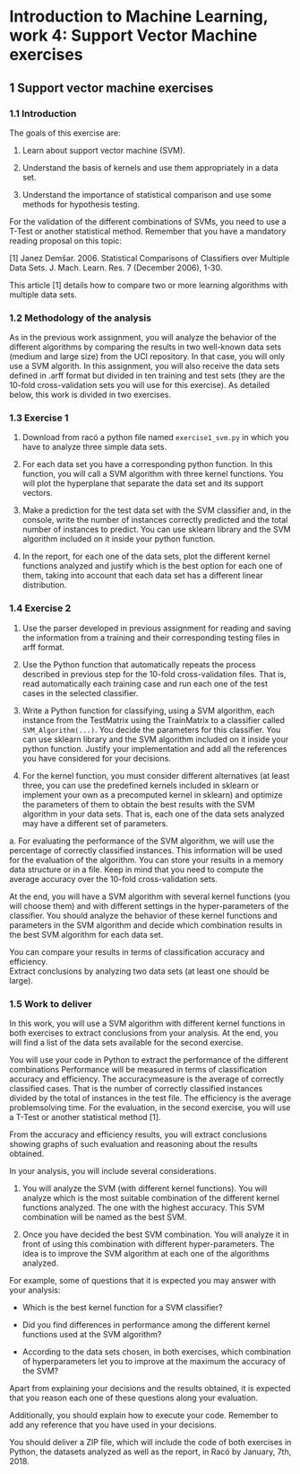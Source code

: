 # Introduction to Machine Learning, work 4: Support Vector Machine exercises

## 1 Support vector machine exercises

### 1.1 Introduction

The goals of this exercise are:

1. Learn about support vector machine (SVM).

2. Understand the basis of kernels and use them appropriately in a data set.

3. Understand the importance of statistical comparison and use some methods for 
hypothesis testing.

For the validation of the different combinations of SVMs, you need to use a 
T-Test or another statistical method. Remember that you have a mandatory reading 
proposal on this topic:

[1] Janez Demšar. 2006. Statistical Comparisons of Classifiers over Multiple 
Data Sets. J. Mach. Learn. Res. 7 (December 2006), 1-30.

This article [1] details how to compare two or more learning algorithms with 
multiple data sets.
### 1.2 Methodology of the analysis

As in the previous work assignment, you will analyze the behavior of the 
different algorithms by comparing the results in two well-known data sets 
(medium and large size) from the UCI repository. In that case, you will only use 
a SVM algorith. In this assignment, you will also receive the data sets defined 
in .arff format but divided in ten training and test sets (they are the 10-fold 
cross-validation sets you will use for this exercise). As detailed below, this 
work is divided in two exercises.
### 1.3 Exercise 1

1. Download from racó a python file named `exercise1_svm.py` in which you have 
to analyze three simple data sets.

2. For each data set you have a corresponding python function. In this function, 
you will call a SVM algorithm with three kernel functions. You will plot the 
hyperplane that separate the data set and its support vectors.

3. Make a prediction for the test data set with the SVM classifier and, in the 
console, write the number of instances correctly predicted and the total number 
of instances to predict. You can use sklearn library and the SVM algorithm 
included on it inside your python function.

4. In the report, for each one of the data sets, plot the different kernel 
functions analyzed and justify which is the best option for each one of them, 
taking into account that each data set has a different linear distribution.

### 1.4 Exercise 2

1. Use the parser developed in previous assignment for reading and saving the 
information from a training and their corresponding testing files in arff 
format.

2. Use the Python function that automatically repeats the process described in 
previous step for the 10-fold cross-validation files. That is, read 
automatically each training case and run each one of the test cases in the 
selected classifier.

3. Write a Python function for classifying, using a SVM algorithm, each instance 
from the TestMatrix using the TrainMatrix to a classifier called 
`SVM_Algorithm(...)`.  You decide the parameters for this classifier. You can 
use sklearn library and the SVM algorithm included on it inside your python 
function. Justify your implementation and add all the references you have 
considered for your decisions.

4. For the kernel function, you must consider different alternatives (at least 
three, you can use the predefined kernels included in sklearn or implement your 
own as a precomputed kernel in sklearn) and optimize the parameters of them to 
obtain the best results with the SVM algorithm in your data sets. That is, each 
one of the data sets analyzed may have a different set of parameters.

a.  For evaluating the performance of the SVM algorithm, we will use the 
percentage of correctly classified instances. This information will be used for 
the evaluation of the algorithm. You can store your results in a memory data 
structure or in a file. Keep in mind that you need to compute the average 
accuracy over the 10-fold cross-validation sets.

At the end, you will have a SVM algorithm with several kernel functions (you 
will choose them) and with different settings in the hyper-parameters of the 
classifier. You should analyze the behavior of these kernel functions and 
parameters in the SVM algorithm and decide which combination results in the best 
SVM algorithm for each data set.

You can compare your results in terms of classification accuracy and efficiency.  
Extract conclusions by analyzing two data sets (at least one should be large).
### 1.5 Work to deliver

In this work, you will use a SVM algorithm with different kernel functions in 
both exercises to extract conclusions from your analysis. At the end, you will 
find a list of the data sets available for the second exercise.

You will use your code in Python to extract the performance of the different 
combinations Performance will be measured in terms of classification accuracy 
and efficiency. The accuracymeasure is the average of correctly classified 
cases. That is the number of correctly classified instances divided by the total 
of instances in the test file. The efficiency is the average problemsolving 
time. For the evaluation, in the second exercise, you will use a T-Test or 
another statistical method [1].

From the accuracy and efficiency results, you will extract conclusions showing 
graphs of such evaluation and reasoning about the results obtained.

In your analysis, you will include several considerations.

1. You will analyze the SVM (with different kernel functions). You will analyze 
which is the most suitable combination of the different kernel functions 
analyzed. The one with the highest accuracy. This SVM combination will be named 
as the best SVM.

2. Once you have decided the best SVM combination. You will analyze it in front 
of using this combination with different hyper-parameters. The idea is to 
improve the SVM algorithm at each one of the algorithms analyzed.

For example, some of questions that it is expected you may answer with your 
analysis:

- Which is the best kernel function for a SVM classifier?

- Did you find differences in performance among the different kernel functions 
used at the SVM algorithm?

- According to the data sets chosen, in both exercises, which combination of 
hyperparameters let you to improve at the maximum the accuracy of the SVM?

Apart from explaining your decisions and the results obtained, it is expected 
that you reason each one of these questions along your evaluation.

Additionally, you should explain how to execute your code. Remember to add any 
reference that you have used in your decisions.

You should deliver a ZIP file, which will include the code of both exercises in 
Python, the datasets analyzed as well as the report, in Racó by January, 7th, 
2018.

